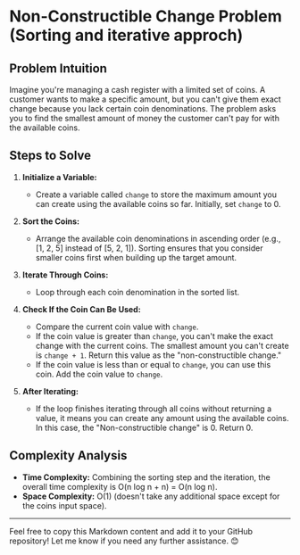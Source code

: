 # Non-Constructible Change Problem (Sorting and iterative approch)

## Problem Intuition

Imagine you're managing a cash register with a limited set of coins. A customer wants to make a specific amount, but you can't give them exact change because you lack certain coin denominations. The problem asks you to find the smallest amount of money the customer can't pay for with the available coins.

## Steps to Solve

1. **Initialize a Variable:**

   - Create a variable called `change` to store the maximum amount you can create using the available coins so far. Initially, set `change` to 0.

2. **Sort the Coins:**

   - Arrange the available coin denominations in ascending order (e.g., [1, 2, 5] instead of [5, 2, 1]). Sorting ensures that you consider smaller coins first when building up the target amount.

3. **Iterate Through Coins:**

   - Loop through each coin denomination in the sorted list.

4. **Check If the Coin Can Be Used:**

   - Compare the current coin value with `change`.
   - If the coin value is greater than `change`, you can't make the exact change with the current coins. The smallest amount you can't create is `change + 1`. Return this value as the "non-constructible change."
   - If the coin value is less than or equal to `change`, you can use this coin. Add the coin value to `change`.

5. **After Iterating:**
   - If the loop finishes iterating through all coins without returning a value, it means you can create any amount using the available coins. In this case, the "Non-constructible change" is 0. Return 0.

## Complexity Analysis

- **Time Complexity:** Combining the sorting step and the iteration, the overall time complexity is O(n log n + n) = O(n log n).
- **Space Complexity:** O(1) (doesn't take any additional space except for the coins input space).

---

Feel free to copy this Markdown content and add it to your GitHub repository! Let me know if you need any further assistance. 😊
